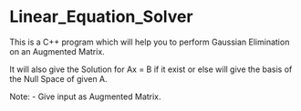 # Linear_Equation_Solver
This is a C++ program which will help you to perform Gaussian Elimination on an Augmented Matrix.

It will also give the Solution for Ax = B if it exist or else will give the basis of the Null Space of given A.

Note: - Give input as Augmented Matrix.
